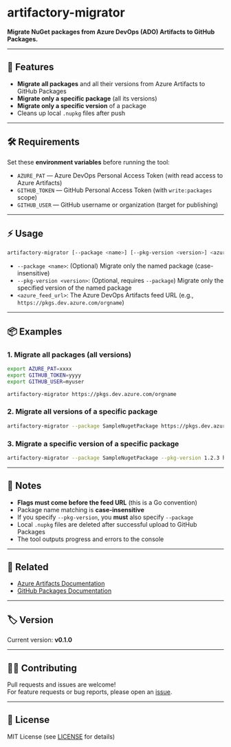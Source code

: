 # artifactory-migrator

**Migrate NuGet packages from Azure DevOps (ADO) Artifacts to GitHub Packages.**

---

## 🚀 Features

- **Migrate all packages** and all their versions from Azure Artifacts to GitHub Packages
- **Migrate only a specific package** (all its versions)
- **Migrate only a specific version** of a package
- Cleans up local `.nupkg` files after push

---

## 🛠️ Requirements

Set these **environment variables** before running the tool:

- `AZURE_PAT` — Azure DevOps Personal Access Token (with read access to Azure Artifacts)
- `GITHUB_TOKEN` — GitHub Personal Access Token (with `write:packages` scope)
- `GITHUB_USER` — GitHub username or organization (target for publishing)

---

## ⚡ Usage

```bash
artifactory-migrator [--package <name>] [--pkg-version <version>] <azure_feed_url>
```

- `--package <name>`: (Optional) Migrate only the named package (case-insensitive)
- `--pkg-version <version>`: (Optional, requires `--package`) Migrate only the specified version of the named package
- `<azure_feed_url>`: The Azure DevOps Artifacts feed URL (e.g., `https://pkgs.dev.azure.com/orgname`)

---

## 📦 Examples

### 1. Migrate all packages (all versions)

```bash
export AZURE_PAT=xxxx
export GITHUB_TOKEN=yyyy
export GITHUB_USER=myuser

artifactory-migrator https://pkgs.dev.azure.com/orgname
```

### 2. Migrate all versions of a specific package

```bash
artifactory-migrator --package SampleNugetPackage https://pkgs.dev.azure.com/orgname
```

### 3. Migrate a specific version of a specific package

```bash
artifactory-migrator --package SampleNugetPackage --pkg-version 1.2.3 https://pkgs.dev.azure.com/orgname
```

---

## 📝 Notes

- **Flags must come before the feed URL** (this is a Go convention)
- Package name matching is **case-insensitive**
- If you specify `--pkg-version`, you **must** also specify `--package`
- Local `.nupkg` files are deleted after successful upload to GitHub Packages
- The tool outputs progress and errors to the console

---

## 🔗 Related

- [Azure Artifacts Documentation](https://learn.microsoft.com/en-us/azure/devops/artifacts/)
- [GitHub Packages Documentation](https://docs.github.com/en/packages/working-with-a-github-packages-registry/working-with-the-nuget-registry)

---

## 🏷️ Version

Current version: **v0.1.0**

---

## 🧑‍💻 Contributing

Pull requests and issues are welcome!  
For feature requests or bug reports, please open an [issue](https://github.com/your-repo/issues).

---

## 📄 License

MIT License (see [LICENSE](LICENSE) for details)

